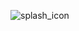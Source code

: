 ![splash_icon](https://user-images.githubusercontent.com/87147700/149564424-5e8dc70f-6f9c-4fc3-930f-ea268466a123.png)
